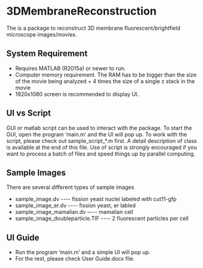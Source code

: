 # 3DMembraneReconstruction

The is a package to reconstruct 3D membrane fluorescent/brightfield microscope images/movies.

## System Requirement

- Requires MATLAB (R2015a) or newer to run. 
- Computer memory requirement. The RAM has to be bigger than the size of the movie being analyzed + 4 times the size of a single z stack in the movie
- 1920x1080 screen is recommended to display UI.

## UI vs Script
GUI or matlab script can be used to interact with the package. To start the GUI, open the program ‘main.m’ and the UI will pop up. To work with the script, please check out sample_script_*.m first. A detail description of class is available at the end of this file. Use of script is strongly encouraged if you want to process a batch of files and speed things up by parallel computing.

## Sample Images
There are several different types of sample images
- sample_image.dv ---- fission yeast nuclei labeled with cut11-gfp
- sample_image_er.dv ---- fission yeast, er labled
- sample_image_mamalian.dv –--- mamalian cell
- sample_image_doubleparticle.TIF ---- 2 fluorescent particles per cell

## UI Guide

- Run the program ‘main.m’ and a simple UI will pop up.
- For the rest, please check User Guide.docx file.